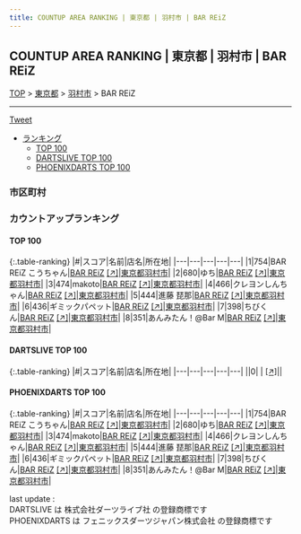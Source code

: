 ```yaml
---
title: COUNTUP AREA RANKING | 東京都 | 羽村市 | BAR REiZ
---
```

## COUNTUP AREA RANKING | 東京都 | 羽村市 | BAR REiZ

[TOP](/darts/rank/) > [東京都](/darts/rank/東京都/) > [羽村市](/darts/rank/東京都/羽村市/) > BAR REiZ

___

<a href="https://twitter.com/share?ref_src=twsrc%5Etfw" data-text="COUNTUP AREA RANKING | 東京都羽村市BAR REiZ" class="twitter-share-button" data-hashtags="DARTSLIVE,PHOENIXDARTS,darts,ダーツ" data-show-count="false">Tweet</a>

* [ランキング](#カウントアップランキング)
    * [TOP 100](#top-100)
    * [DARTSLIVE TOP 100](#dartslive-top-100)
    * [PHOENIXDARTS TOP 100](#phoenixdarts-top-100)

### 市区町村

<ul>

</ul>

### カウントアップランキング

#### TOP 100



{:.table-ranking}
|#|スコア|名前|店名|所在地|
|---|---|---|---|---|
|1|754|<span class="rank-name-pd">BAR REiZ こうちゃん</span>|<a href="/darts/rank/shops/79586.html">BAR REiZ</a> <a href="https://vs.phoenixdarts.com/jp/shop/shopDetailInfo/s_79586?s_seq=79586">[↗]</a>|<a href="/darts/rank/東京都/羽村市">東京都羽村市</a>|
|2|680|<span class="rank-name-pd">ゆち</span>|<a href="/darts/rank/shops/79586.html">BAR REiZ</a> <a href="https://vs.phoenixdarts.com/jp/shop/shopDetailInfo/s_79586?s_seq=79586">[↗]</a>|<a href="/darts/rank/東京都/羽村市">東京都羽村市</a>|
|3|474|<span class="rank-name-pd">makoto</span>|<a href="/darts/rank/shops/79586.html">BAR REiZ</a> <a href="https://vs.phoenixdarts.com/jp/shop/shopDetailInfo/s_79586?s_seq=79586">[↗]</a>|<a href="/darts/rank/東京都/羽村市">東京都羽村市</a>|
|4|466|<span class="rank-name-pd">クレヨンしんちゃん</span>|<a href="/darts/rank/shops/79586.html">BAR REiZ</a> <a href="https://vs.phoenixdarts.com/jp/shop/shopDetailInfo/s_79586?s_seq=79586">[↗]</a>|<a href="/darts/rank/東京都/羽村市">東京都羽村市</a>|
|5|444|<span class="rank-name-pd">進藤 琵那</span>|<a href="/darts/rank/shops/79586.html">BAR REiZ</a> <a href="https://vs.phoenixdarts.com/jp/shop/shopDetailInfo/s_79586?s_seq=79586">[↗]</a>|<a href="/darts/rank/東京都/羽村市">東京都羽村市</a>|
|6|436|<span class="rank-name-pd">ギミックパペット</span>|<a href="/darts/rank/shops/79586.html">BAR REiZ</a> <a href="https://vs.phoenixdarts.com/jp/shop/shopDetailInfo/s_79586?s_seq=79586">[↗]</a>|<a href="/darts/rank/東京都/羽村市">東京都羽村市</a>|
|7|398|<span class="rank-name-pd">ちびくん</span>|<a href="/darts/rank/shops/79586.html">BAR REiZ</a> <a href="https://vs.phoenixdarts.com/jp/shop/shopDetailInfo/s_79586?s_seq=79586">[↗]</a>|<a href="/darts/rank/東京都/羽村市">東京都羽村市</a>|
|8|351|<span class="rank-name-pd">あんみたん！@Bar M</span>|<a href="/darts/rank/shops/79586.html">BAR REiZ</a> <a href="https://vs.phoenixdarts.com/jp/shop/shopDetailInfo/s_79586?s_seq=79586">[↗]</a>|<a href="/darts/rank/東京都/羽村市">東京都羽村市</a>|


#### DARTSLIVE TOP 100



{:.table-ranking}
|#|スコア|名前|店名|所在地|
|---|---|---|---|---|
||0|<span class="rank-name-dl"> </span>|<a href="/darts/rank/shops/.html"></a> <a href="">[↗]</a>|<a href="/darts/rank//"></a>|


#### PHOENIXDARTS TOP 100



{:.table-ranking}
|#|スコア|名前|店名|所在地|
|---|---|---|---|---|
|1|754|<span class="rank-name-pd">BAR REiZ こうちゃん</span>|<a href="/darts/rank/shops/79586.html">BAR REiZ</a> <a href="https://vs.phoenixdarts.com/jp/shop/shopDetailInfo/s_79586?s_seq=79586">[↗]</a>|<a href="/darts/rank/東京都/羽村市">東京都羽村市</a>|
|2|680|<span class="rank-name-pd">ゆち</span>|<a href="/darts/rank/shops/79586.html">BAR REiZ</a> <a href="https://vs.phoenixdarts.com/jp/shop/shopDetailInfo/s_79586?s_seq=79586">[↗]</a>|<a href="/darts/rank/東京都/羽村市">東京都羽村市</a>|
|3|474|<span class="rank-name-pd">makoto</span>|<a href="/darts/rank/shops/79586.html">BAR REiZ</a> <a href="https://vs.phoenixdarts.com/jp/shop/shopDetailInfo/s_79586?s_seq=79586">[↗]</a>|<a href="/darts/rank/東京都/羽村市">東京都羽村市</a>|
|4|466|<span class="rank-name-pd">クレヨンしんちゃん</span>|<a href="/darts/rank/shops/79586.html">BAR REiZ</a> <a href="https://vs.phoenixdarts.com/jp/shop/shopDetailInfo/s_79586?s_seq=79586">[↗]</a>|<a href="/darts/rank/東京都/羽村市">東京都羽村市</a>|
|5|444|<span class="rank-name-pd">進藤 琵那</span>|<a href="/darts/rank/shops/79586.html">BAR REiZ</a> <a href="https://vs.phoenixdarts.com/jp/shop/shopDetailInfo/s_79586?s_seq=79586">[↗]</a>|<a href="/darts/rank/東京都/羽村市">東京都羽村市</a>|
|6|436|<span class="rank-name-pd">ギミックパペット</span>|<a href="/darts/rank/shops/79586.html">BAR REiZ</a> <a href="https://vs.phoenixdarts.com/jp/shop/shopDetailInfo/s_79586?s_seq=79586">[↗]</a>|<a href="/darts/rank/東京都/羽村市">東京都羽村市</a>|
|7|398|<span class="rank-name-pd">ちびくん</span>|<a href="/darts/rank/shops/79586.html">BAR REiZ</a> <a href="https://vs.phoenixdarts.com/jp/shop/shopDetailInfo/s_79586?s_seq=79586">[↗]</a>|<a href="/darts/rank/東京都/羽村市">東京都羽村市</a>|
|8|351|<span class="rank-name-pd">あんみたん！@Bar M</span>|<a href="/darts/rank/shops/79586.html">BAR REiZ</a> <a href="https://vs.phoenixdarts.com/jp/shop/shopDetailInfo/s_79586?s_seq=79586">[↗]</a>|<a href="/darts/rank/東京都/羽村市">東京都羽村市</a>|


<div class="footer border-top border-gray-light mt-5 pt-3 text-right text-gray">
    last update : <span style="font-weight: italic" id="foot_last_modified"></span><br />
    DARTSLIVE は 株式会社ダーツライブ社 の登録商標です<br />
    PHOENIXDARTS は フェニックスダーツジャパン株式会社 の登録商標です<br />
</div>

<script src="https://cdnjs.cloudflare.com/ajax/libs/jquery.tablesorter/2.31.3/js/jquery.tablesorter.min.js" integrity="sha512-qzgd5cYSZcosqpzpn7zF2ZId8f/8CHmFKZ8j7mU4OUXTNRd5g+ZHBPsgKEwoqxCtdQvExE5LprwwPAgoicguNg==" crossorigin="anonymous" referrerpolicy="no-referrer"></script>
<link rel="stylesheet" href="https://cdnjs.cloudflare.com/ajax/libs/jquery.tablesorter/2.31.3/css/theme.default.min.css" integrity="sha512-wghhOJkjQX0Lh3NSWvNKeZ0ZpNn+SPVXX1Qyc9OCaogADktxrBiBdKGDoqVUOyhStvMBmJQ8ZdMHiR3wuEq8+w==" crossorigin="anonymous" referrerpolicy="no-referrer" />
<script>
$(function() {
    $(".table-ranking").tablesorter({sortList:[[0, 0]]});
    $("#foot_last_modified").text(formatDate(new Date(document.lastModified), 'yyyy-MM-dd HH:mm:ss'));
});
</script>

<script async src="https://platform.twitter.com/widgets.js" charset="utf-8"></script>